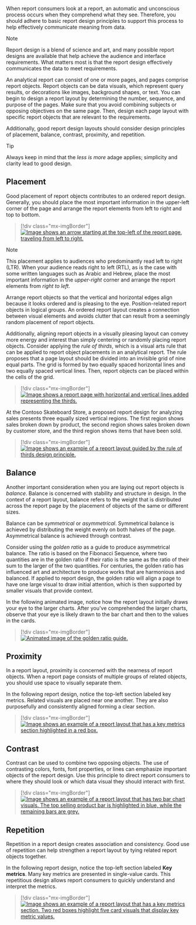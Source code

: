 When report consumers look at a report, an automatic and unconscious process occurs when they comprehend what they see. Therefore, you should adhere to basic report design principles to support this process to help effectively communicate meaning from data.

> [!NOTE]
> Report design is a blend of science and art, and many possible report designs are available that help achieve the audience and interface requirements. What matters most is that the report design effectively communicates the data to meet requirements.

An analytical report can consist of one or more pages, and pages comprise report objects. Report objects can be data visuals, which represent query results, or decorations like images, background shapes, or text. You can begin to design a report layout by determining the number, sequence, and purpose of the pages. Make sure that you avoid combining subjects or opposing objectives on the same page. Then, design each page layout with specific report objects that are relevant to the requirements.

Additionally, good report design layouts should consider design principles of placement, balance, contrast, proximity, and repetition.

> [!TIP]
> Always keep in mind that the *less is more* adage applies; simplicity and clarity lead to good design.

## Placement

Good placement of report objects contributes to an ordered report design. Generally, you should place the most important information in the upper-left corner of the page and arrange the report elements from left to right and top to bottom.

> [!div class="mx-imgBorder"]
> [![Image shows an arrow starting at the top-left of the report page, traveling from left to right.](../media/2-placement-left-to-right.png)](../media/2-placement-left-to-right.png#lightbox)

> [!NOTE]
> This placement applies to audiences who predominantly read left to right (LTR). When your audience reads right to left (RTL), as is the case with some written languages such as Arabic and Hebrew, place the most important information in the *upper-right* corner and arrange the report elements from *right to left*.

Arrange report objects so that the vertical and horizontal edges align because it looks ordered and is pleasing to the eye. Position-related report objects in logical groups. An ordered report layout creates a connection between visual elements and avoids clutter that can result from a seemingly random placement of report objects.

Additionally, aligning report objects in a visually pleasing layout can convey more energy and interest than simply centering or randomly placing report objects. Consider applying the *rule of thirds*, which is a visual arts rule that can be applied to report object placements in an analytical report. The rule proposes that a page layout should be divided into an invisible grid of nine equal parts. The grid is formed by two equally spaced horizontal lines and two equally spaced vertical lines. Then, report objects can be placed within the cells of the grid.

> [!div class="mx-imgBorder"]
> [![Image shows a report page with horizontal and vertical lines added representing the thirds.](../media/3-rule-of-thirds.png)](../media/3-rule-of-thirds.png#lightbox)

At the Contoso Skateboard Store, a proposed report design for analyzing sales presents three equally sized vertical regions. The first region shows sales broken down by product, the second region shows sales broken down by customer store, and the third region shows items that have been sold.

> [!div class="mx-imgBorder"]
> [![Image shows an example of a report layout guided by the rule of thirds design principle.](../media/4-report-design-rule-of-thirds.png)](../media/4-report-design-rule-of-thirds.png#lightbox)

## Balance

Another important consideration when you are laying out report objects is *balance*. Balance is concerned with stability and structure in design. In the context of a report layout, balance refers to the weight that is distributed across the report page by the placement of objects of the same or different sizes.

Balance can be *symmetrical* or *asymmetrical*. Symmetrical balance is achieved by distributing the weight evenly on both halves of the page. Asymmetrical balance is achieved through contrast.

Consider using the *golden ratio* as a guide to produce asymmetrical balance. The ratio is based on the Fibonacci Sequence, where two quantities are in the golden ratio if their ratio is the same as the ratio of their sum to the larger of the two quantities. For centuries, the golden ratio has influenced art and architecture to produce works that are harmonious and balanced. If applied to report design, the golden ratio will align a page to have one large visual to draw initial attention, which is then supported by smaller visuals that provide context.

In the following animated image, notice how the report layout initially draws your eye to the larger charts. After you've comprehended the larger charts, observe that your eye is likely drawn to the bar chart and then to the values in the cards.

> [!div class="mx-imgBorder"]
> [![Animated image of the golden ratio guide.](../media/5-golden-ratio.gif)](../media/5-golden-ratio.gif#lightbox)

## Proximity

In a report layout, proximity is concerned with the nearness of report objects. When a report page consists of multiple groups of related objects, you should use space to visually separate them.

In the following report design, notice the top-left section labeled key metrics. Related visuals are placed near one another. They are also purposefully and consistently aligned forming a clear section.

> [!div class="mx-imgBorder"]
> [![Image shows an example of a report layout that has a key metrics section highlighted in a red box.](../media/6-report-design-proximity.png)](../media/6-report-design-proximity.png#lightbox)

## Contrast

Contrast can be used to combine two opposing objects. The use of contrasting colors, fonts, font properties, or lines can emphasize important objects of the report design. Use this principle to direct report consumers to where they should look or which data visual they should interact with first.

> [!div class="mx-imgBorder"]
> [![Image shows an example of a report layout that has two bar chart visuals. The top selling product bar is highlighted in blue, while the remaining bars are grey.](../media/7-report-design-contrast.png)](../media/7-report-design-contrast.png#lightbox)

## Repetition

Repetition in a report design creates association and consistency. Good use of repetition can help strengthen a report layout by tying related report objects together.

In the following report design, notice the top-left section labeled **Key metrics**. Many key metrics are presented in single-value cards. This repetitious design allows report consumers to quickly understand and interpret the metrics.

> [!div class="mx-imgBorder"]
> [![Image shows an example of a report layout that has a key metrics section. Two red boxes highlight five card visuals that display key metric values.](../media/8-report-design-repetition.png)](../media/8-report-design-repetition.png#lightbox)